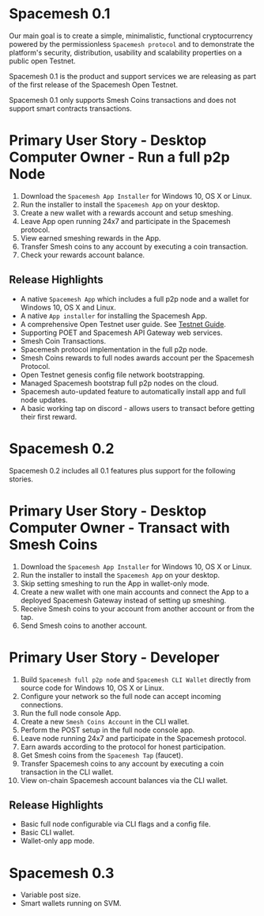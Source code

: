 # Spacemesh 0.1

Our main goal is to create a simple, minimalistic, functional cryptocurrency powered by the permissionless `Spacemesh protocol` and to demonstrate the platform's security, distribution, usability and scalability properties on a public open Testnet.

Spacemesh 0.1 is the product and support services we are releasing as part of the first release of the Spacemesh Open Testnet.

Spacemesh 0.1 only supports Smesh Coins transactions and does not support smart contracts transactions.

# Primary User Story - Desktop Computer Owner - Run a full p2p Node
1. Download the `Spacemesh App Installer` for Windows 10, OS X or Linux.
2. Run the installer to install the `Spacemesh App` on your desktop.
3. Create a new wallet with a rewards account and setup smeshing.
4. Leave App open running 24x7 and participate in the Spacemesh protocol.
5. View earned smeshing rewards in the App.
6. Transfer Smesh coins to any account by executing a coin transaction.
7. Check your rewards account balance.

## Release Highlights
- A native `Spacemesh App` which includes a full p2p node and a wallet for Windows 10, OS X and Linux.
- A native `App installer` for installing the Spacemesh App.
- A comprehensive Open Testnet user guide. See [Testnet Guide](https://testnet.spacemesh.io).
- Supporting POET and Spacemesh API Gateway web services.
- Smesh Coin Transactions.
- Spacemesh protocol implementation in the full p2p node.
- Smesh Coins rewards to full nodes awards account per the Spacemesh Protocol.
- Open Testnet genesis config file network bootstrapping.
- Managed Spacemesh bootstrap full p2p nodes on the cloud.
- Spacemesh auto-updated feature to automatically install app and full node updates.
- A basic working tap on discord - allows users to transact before getting their first reward.

# Spacemesh 0.2
Spacemesh 0.2 includes all 0.1 features plus support for the following stories.

# Primary User Story - Desktop Computer Owner - Transact with Smesh Coins
1. Download the `Spacemesh App Installer` for Windows 10, OS X or Linux.
2. Run the installer to install the `Spacemesh App` on your desktop.
3. Skip setting smeshing to run the App in wallet-only mode.
4. Create a new wallet with one main accounts and connect the App to a deployed Spacemesh Gateway instead of setting up smeshing.
4. Receive Smesh coins to your account from another account or from the tap.
5. Send Smesh coins to another account.

# Primary User Story - Developer
1. Build `Spacemesh full p2p node` and `Spacemesh CLI Wallet` directly from source code for Windows 10, OS X or Linux.
2. Configure your network so the full node can accept incoming connections.
3. Run the full node console App.
4. Create a new `Smesh Coins Account` in the CLI wallet.
5. Perform the POST setup in the full node console app.
6. Leave node running 24x7 and participate in the Spacemesh protocol.
7. Earn awards according to the protocol for honest participation.
8. Get Smesh coins from the `Spacemesh Tap` (faucet).
9. Transfer Spacemesh coins to any account by executing a coin transaction in the CLI wallet.
10. View on-chain Spacemesh account balances via the CLI wallet.

## Release Highlights
- Basic full node configurable via CLI flags and a config file.
- Basic CLI wallet.
- Wallet-only app mode.

# Spacemesh 0.3
- Variable post size.
- Smart wallets running on SVM.
